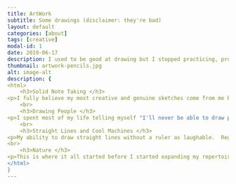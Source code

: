 ```yaml
---
title: ArtWork
subtitle: Some drawings (disclaimer: they're bad)
layout: default
categories: [about]
tags: [creative]
modal-id: 1
date: 2019-06-17
description: I used to be good at drawing but I stopped practicing, probably a foolish decision
thumbnail: artwork-pencils.jpg
alt: image-alt
description: {
<html>
    <h3>Solid Note Taking </h3>
<p>I fully believe my most creative and genuine sketches come from me being unnable to focus on lectures.  Here are some peices recovered from school notebooks.</p>
    <br>
    <h3>Drawing People </h3>
<p>I spent most of my life telling myself "I'll never be able to draw people so why start now?"  But part way through 2017 I just said screw it and started messing around with drawing empty bodies in different positions.  They started out ugly but due to my meticulous nature I slowly began improving on proportions and realistic stances.  There's still a looooong waay to go but as time passes, my appretiation for drawing characters has grown, as they can show much more expression and life than anything else I've done before.  One day I'd love to be able to produce half decent 3D faces and hands that don't look like a sick cartoon. </p>
    <br>
    <h3>Straight Lines and Cool Machines </h3>
<p>My ability to draw straight lines without a ruler as laughable.  Regardless, I've always had a love for how fictional machines and vehicles looked. Hey maybe one day I'll have the money to engineer ridiculous contraptions such as these.</p>
<br>
    <h3>Nature </h3>
<p>This is where it all started before I started expanding my repertoire, I've always enjoyed making simple sketches of landscapes when I was bored.</p>
</html>
}
---
```

